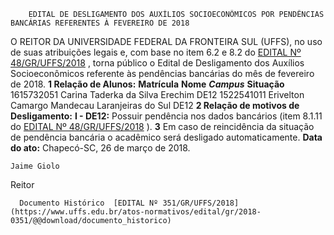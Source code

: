         EDITAL DE DESLIGAMENTO DOS AUXÍLIOS SOCIOECONÔMICOS POR PENDÊNCIAS BANCÁRIAS REFERENTES À FEVEREIRO DE 2018  

 O REITOR DA UNIVERSIDADE FEDERAL DA FRONTEIRA SUL (UFFS), no uso de suas atribuições legais e, com base no item 6.2 e 8.2 do [EDITAL Nº 48/GR/UFFS/2018](https://www.uffs.edu.br/atos-normativos/edital/gr/2018-0048)  , torna público o Edital de Desligamento dos Auxílios Socioeconômicos referente às pendências bancárias do mês de fevereiro de 2018.  **1 Relação de Alunos:**      **Matrícula**    **Nome**     ***Campus***    **Situação**      1615732051   Carina Taderka da Silva   Erechim   DE12     1522541011   Erivelton Camargo Mandecau   Laranjeiras do Sul   DE12      **2 Relação de motivos de Desligamento:**  **I - DE12:** Possuir pendência nos dados bancários (item 8.1.11 do [EDITAL Nº 48/GR/UFFS/2018](https://www.uffs.edu.br/atos-normativos/edital/gr/2018-0048)  ).   **3** Em caso de reincidência da situação de pendência bancária o acadêmico será desligado automaticamente.      **Data do ato:** Chapecó-SC, 26 de março de 2018.   
 

    Jaime Giolo   
 Reitor 

      Documento Histórico  [EDITAL Nº 351/GR/UFFS/2018](https://www.uffs.edu.br/atos-normativos/edital/gr/2018-0351/@@download/documento_historico)     
      